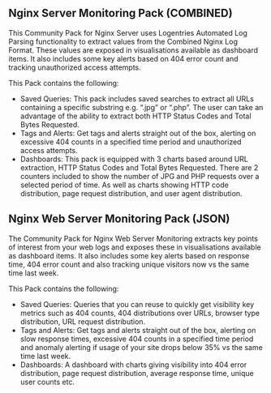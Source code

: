 Nginx Server Monitoring Pack (COMBINED)
------------------------------------

This Community Pack for Nginx Server uses Logentries Automated Log Parsing functionality to extract values from the Combined Nginx Log Format. These values are exposed in visualisations available as dashboard items. It also includes some key alerts based on 404 error count and tracking unauthorized access attempts. 

This Pack contains the following:

* Saved Queries: This pack includes saved searches to extract all URLs containing a specific substring e.g. “.jpg” or “.php”. The user can take an advantage of the ability to extract both HTTP Status Codes and Total Bytes Requested.
* Tags and Alerts: Get tags and alerts straight out of the box, alerting on excessive 404 counts in a specified time period and unauthorized access attempts.
* Dashboards: This pack is equipped with 3 charts based around URL extraction, HTTP Status Codes and Total Bytes Requested. There are 2 counters included to show the number of JPG and PHP requests over a selected period of time. As well as charts showing HTTP code distribution, page request distribution, and user agent distribution. 

Nginx Web Server Monitoring Pack (JSON)
---------------------------------

The Community Pack for Nginx Web Server Monitoring extracts key points of interest from your web logs and exposes these in visualisations available as dashboard items. It also includes some key alerts based on response time, 404 error count and also tracking unique visitors now vs the same time last week.

This Pack contains the following:

* Saved Queries: Queries that you can reuse to quickly get visibility key metrics such as 404 counts, 404 distributions over URLs, browser type distribution, URL request distribution.
* Tags and Alerts: Get tags and alerts straight out of the box, alerting on slow response times, excessive 404 counts in a specified time period and anomaly alerting if usage of your site drops below 35% vs the same time last week.
* Dashboards: A dashboard with charts giving visibility into 404 error distribution, page request distribution, average response time, unique user counts etc.
